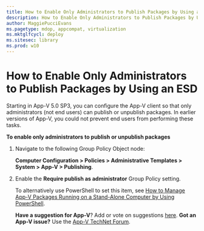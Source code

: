 ```yaml
---
title: How to Enable Only Administrators to Publish Packages by Using an ESD (Windows 10)
description: How to Enable Only Administrators to Publish Packages by Using an ESD
author: MaggiePucciEvans
ms.pagetype: mdop, appcompat, virtualization
ms.mktglfcycl: deploy
ms.sitesec: library
ms.prod: w10
---
```



# How to Enable Only Administrators to Publish Packages by Using an ESD


Starting in App-V 5.0 SP3, you can configure the App-V client so that only administrators (not end users) can publish or unpublish packages. In earlier versions of App-V, you could not prevent end users from performing these tasks.

**To enable only administrators to publish or unpublish packages**

1.  Navigate to the following Group Policy Object node:

    **Computer Configuration &gt; Policies &gt; Administrative Templates &gt; System &gt; App-V &gt; Publishing**.

2.  Enable the **Require publish as administrator** Group Policy setting.

    To alternatively use PowerShell to set this item, see [How to Manage App-V Packages Running on a Stand-Alone Computer by Using PowerShell](appv-manage-appv-packages-running-on-a-stand-alone-computer-with-powershell.md#bkmk-admins-pub-pkgs).

    **Have a suggestion for App-V**? Add or vote on suggestions [here](http://appv.uservoice.com/forums/280448-microsoft-application-virtualization). **Got an App-V issue?** Use the [App-V TechNet Forum](https://social.technet.microsoft.com/Forums/en-US/home?forum=mdopappv).

 

 






